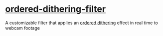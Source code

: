 # [ordered-dithering-filter](https://pfrizz.github.io/ordered-dithering-filter/)
A customizable filter that applies an [ordered dithering](https://en.wikipedia.org/wiki/Ordered_dithering) effect in real time to webcam footage

